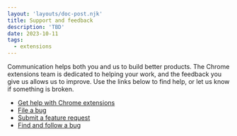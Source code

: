 ```yaml
---
layout: 'layouts/doc-post.njk'
title: Support and feedback
description: 'TBD'
date: 2023-10-11
tags:
  - extensions
---
```


Communication helps both you and us to build better products. The Chrome extensions team is dedicated to helping your work, and the feedback you give us allows us to improve. Use the links below to find help, or let us know if something is broken.

* [Get help with Chrome extensions](/docs/extensions/support-feedback/getHelp)
* [File a bug](/docs/extensions/support-feedback/file-a-bug)
* [Submit a feature request](/docs/extensions/support-feedback/submit-a-feature-request)
* [Find and follow a bug](/docs/extensions/support-feedback/find-a-bug)